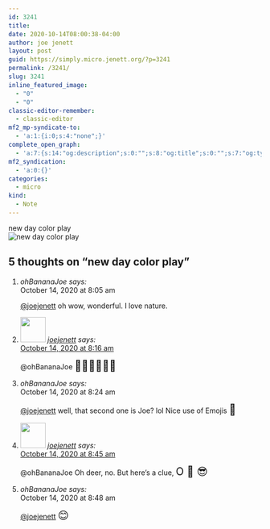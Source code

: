 ```yaml
---
id: 3241
title: 
date: 2020-10-14T08:00:38-04:00
author: joe jenett
layout: post
guid: https://simply.micro.jenett.org/?p=3241
permalink: /3241/
slug: 3241
inline_featured_image:
  - "0"
  - "0"
classic-editor-remember:
  - classic-editor
mf2_mp-syndicate-to:
  - 'a:1:{i:0;s:4:"none";}'
complete_open_graph:
  - 'a:7:{s:14:"og:description";s:0:"";s:8:"og:title";s:0:"";s:7:"og:type";s:0:"";s:12:"twitter:card";s:7:"summary";s:15:"twitter:creator";s:0:"";s:19:"twitter:description";s:0:"";s:8:"og:image";s:0:"";}'
mf2_syndication:
  - 'a:0:{}'
categories:
  - micro
kind:
  - Note
---
```

new day color play  
<img src="../wp-content/uploads/2020/10/newdaycolorplay.jpg" alt="new day color play" width="550" class="alignnone size-full wp-image-3243" srcset="../wp-content/uploads/2020/10/newdaycolorplay.jpg 768w, ../wp-content/uploads/2020/10/newdaycolorplay-225x300.jpg 225w, ../wp-content/uploads/2020/10/newdaycolorplay-668x891.jpg 668w" sizes="(max-width: 768px) 100vw, 768px" />

<h2 id="comments-title">5 thoughts on “<span>new day color play</span>”		</h2>


<ol class="commentlist">
<li class="comment even thread-even depth-1 u-comment h-cite h-entry p-comment" id="li-comment-492">
<article id="comment-492" class="comment " itemprop="comment" itemscope="" itemtype="http://schema.org/Comment">
<footer>
<address class="comment-author p-author author vcard hcard h-card" itemprop="creator" itemscope="" itemtype="http://schema.org/Person">
				<cite class="fn p-name" itemprop="name"><a title="user not found" rel="external nofollow ugc" class="u-url url">ohBananaJoe</a></cite> <span class="says">says:</span>					</address>
<!-- .comment-author .vcard -->

<div class="comment-meta commentmetadata">
<a title="user not found"><time class="updated published dt-updated dt-published" datetime="2020-10-14T08:05:36-04:00" itemprop="datePublished dateModified dateCreated">
October 14, 2020 at 8:05 am						</time></a>
</div>
<!-- .comment-meta .commentmetadata -->
</footer>

<div class="comment-content e-content p-summary p-name" itemprop="text name description">
<p><a href="https://micro.blog/joejenett" rel="nofollow ugc">@joejenett</a> oh wow, wonderful. I love nature.</p>
</div>

<div class="reply">
</div>
<!-- .reply -->
</article><!-- #comment-## -->
</li>
<!-- #comment-## -->
<li class="comment odd alt thread-odd thread-alt depth-1 u-comment h-cite h-entry p-comment" id="li-comment-493">
<article id="comment-493" class="comment " itemprop="comment" itemscope="" itemtype="http://schema.org/Comment">
<footer>
<address class="comment-author p-author author vcard hcard h-card" itemprop="creator" itemscope="" itemtype="http://schema.org/Person">
<img alt="" src="https://micro.blog/joejenett/avatar.jpg" srcset="https://micro.blog/joejenett/avatar.jpg 2x" class="avatar avatar-50 photo avatar-default local-avatar u-photo" itemprop="image" loading="lazy" width="50" height="50">				<cite class="fn p-name" itemprop="name"><a href="https://micro.blog/joejenett" rel="external nofollow ugc" class="u-url url">joejenett</a></cite> <span class="says">says:</span>					</address>
<!-- .comment-author .vcard -->

<div class="comment-meta commentmetadata">
<a href="https://micro.blog/joejenett/10412431"><time class="updated published dt-updated dt-published" datetime="2020-10-14T08:16:05-04:00" itemprop="datePublished dateModified dateCreated">
October 14, 2020 at 8:16 am						</time></a>
</div>
<!-- .comment-meta .commentmetadata -->
</footer>

<div class="comment-content e-content p-summary p-name" itemprop="text name description">
<p><a title="user not found" rel="nofollow ugc">@ohBananaJoe</a> <span style="font-size:1.5em;">🍌🦌🌳😎🙏🏻</span></p>
</div>

<div class="reply">
</div>
<!-- .reply -->
</article><!-- #comment-## -->
</li>
<!-- #comment-## -->
<li class="comment even thread-even depth-1 u-comment h-cite h-entry p-comment" id="li-comment-494">
<article id="comment-494" class="comment " itemprop="comment" itemscope="" itemtype="http://schema.org/Comment">
<footer>
<address class="comment-author p-author author vcard hcard h-card" itemprop="creator" itemscope="" itemtype="http://schema.org/Person">
			<cite class="fn p-name" itemprop="name"><a title="user not found" rel="external nofollow ugc" class="u-url url">ohBananaJoe</a></cite> <span class="says">says:</span>					</address>
<!-- .comment-author .vcard -->

<div class="comment-meta commentmetadata">
<a title="user not found"><time class="updated published dt-updated dt-published" datetime="2020-10-14T08:24:39-04:00" itemprop="datePublished dateModified dateCreated">
October 14, 2020 at 8:24 am						</time></a>
</div>
<!-- .comment-meta .commentmetadata -->
</footer>

<div class="comment-content e-content p-summary p-name" itemprop="text name description">
<p><a href="https://micro.blog/joejenett" rel="nofollow ugc">@joejenett</a> well, that second one is Joe? lol Nice use of Emojis <span style="font-size:1.5em;">🙂</span></p>
</div>

<div class="reply">
</div>
<!-- .reply -->
</article><!-- #comment-## -->
</li>
<!-- #comment-## -->
<li class="comment odd alt thread-odd thread-alt depth-1 u-comment h-cite h-entry p-comment" id="li-comment-495">
<article id="comment-495" class="comment " itemprop="comment" itemscope="" itemtype="http://schema.org/Comment">
<footer>
<address class="comment-author p-author author vcard hcard h-card" itemprop="creator" itemscope="" itemtype="http://schema.org/Person">
<img alt="" src="https://micro.blog/joejenett/avatar.jpg" srcset="https://micro.blog/joejenett/avatar.jpg 2x" class="avatar avatar-50 photo avatar-default local-avatar u-photo" itemprop="image" loading="lazy" width="50" height="50">				<cite class="fn p-name" itemprop="name"><a href="https://micro.blog/joejenett" rel="external nofollow ugc" class="u-url url">joejenett</a></cite> <span class="says">says:</span>					</address>
<!-- .comment-author .vcard -->

<div class="comment-meta commentmetadata">
<a href="https://micro.blog/joejenett/10412588"><time class="updated published dt-updated dt-published" datetime="2020-10-14T08:45:09-04:00" itemprop="datePublished dateModified dateCreated">
October 14, 2020 at 8:45 am						</time></a>
</div>
<!-- .comment-meta .commentmetadata -->
</footer>

<div class="comment-content e-content p-summary p-name" itemprop="text name description">
<p><a title="user not found" rel="nofollow ugc">@ohBananaJoe</a> Oh deer, no. But here’s a clue,  <span style="font-size:1.5em;">O 🍌 😎</span></p>
</div>

<div class="reply">
</div>
<!-- .reply -->
</article><!-- #comment-## -->
</li>
<!-- #comment-## -->
<li class="comment even thread-even depth-1 u-comment h-cite h-entry p-comment" id="li-comment-496">
<article id="comment-496" class="comment " itemprop="comment" itemscope="" itemtype="http://schema.org/Comment">
<footer>
<address class="comment-author p-author author vcard hcard h-card" itemprop="creator" itemscope="" itemtype="http://schema.org/Person">
				<cite class="fn p-name" itemprop="name"><a title="user not found" rel="external nofollow ugc" class="u-url url">ohBananaJoe</a></cite> <span class="says">says:</span>					</address>
<!-- .comment-author .vcard -->

<div class="comment-meta commentmetadata">
<a title="user not found"><time class="updated published dt-updated dt-published" datetime="2020-10-14T08:48:35-04:00" itemprop="datePublished dateModified dateCreated">
October 14, 2020 at 8:48 am						</time></a>
</div>
<!-- .comment-meta .commentmetadata -->
</footer>

<div class="comment-content e-content p-summary p-name" itemprop="text name description">
<p><a href="https://micro.blog/joejenett" rel="nofollow ugc">@joejenett</a> <span style="font-size:1.5em;">😊</span></p></div></article></li></ol>